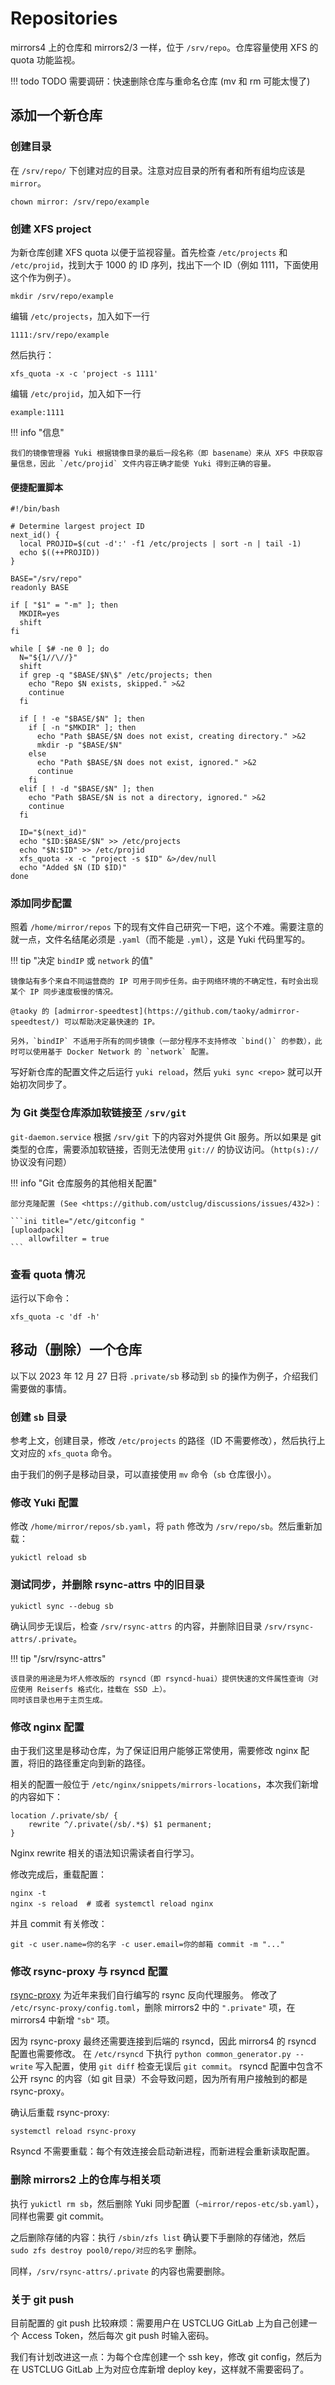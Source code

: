 # Repositories

mirrors4 上的仓库和 mirrors2/3 一样，位于 `/srv/repo`。仓库容量使用 XFS 的 quota 功能监视。

!!! todo TODO
    需要调研：快速删除仓库与重命名仓库 (mv 和 rm 可能太慢了)

## 添加一个新仓库

### 创建目录

在 `/srv/repo/` 下创建对应的目录。注意对应目录的所有者和所有组均应该是 `mirror`。

```shell
chown mirror: /srv/repo/example
```

### 创建 XFS project

为新仓库创建 XFS quota 以便于监视容量。首先检查 `/etc/projects` 和 `/etc/projid`，找到大于 1000 的 ID 序列，找出下一个 ID（例如 1111，下面使用这个作为例子）。

```shell
mkdir /srv/repo/example
```

编辑 `/etc/projects`，加入如下一行

```text
1111:/srv/repo/example
```

然后执行：

```shell
xfs_quota -x -c 'project -s 1111'
```

编辑 `/etc/projid`，加入如下一行

```text
example:1111
```

!!! info "信息"

    我们的镜像管理器 Yuki 根据镜像目录的最后一段名称（即 basename）来从 XFS 中获取容量信息，因此 `/etc/projid` 文件内容正确才能使 Yuki 得到正确的容量。

#### 便捷配置脚本

```shell
#!/bin/bash

# Determine largest project ID
next_id() {
  local PROJID=$(cut -d':' -f1 /etc/projects | sort -n | tail -1)
  echo $((++PROJID))
}

BASE="/srv/repo"
readonly BASE

if [ "$1" = "-m" ]; then
  MKDIR=yes
  shift
fi

while [ $# -ne 0 ]; do
  N="${1//\//}"
  shift
  if grep -q "$BASE/$N\$" /etc/projects; then
    echo "Repo $N exists, skipped." >&2
    continue
  fi

  if [ ! -e "$BASE/$N" ]; then
    if [ -n "$MKDIR" ]; then
      echo "Path $BASE/$N does not exist, creating directory." >&2
      mkdir -p "$BASE/$N"
    else
      echo "Path $BASE/$N does not exist, ignored." >&2
      continue
    fi
  elif [ ! -d "$BASE/$N" ]; then
    echo "Path $BASE/$N is not a directory, ignored." >&2
    continue
  fi

  ID="$(next_id)"
  echo "$ID:$BASE/$N" >> /etc/projects
  echo "$N:$ID" >> /etc/projid
  xfs_quota -x -c "project -s $ID" &>/dev/null
  echo "Added $N (ID $ID)"
done
```

### 添加同步配置

照着 `/home/mirror/repos` 下的现有文件自己研究一下吧，这个不难。需要注意的就一点，文件名结尾必须是 `.yaml`（而不能是 `.yml`），这是 Yuki 代码里写的。

!!! tip "决定 `bindIP` 或 `network` 的值"

    镜像站有多个来自不同运营商的 IP 可用于同步任务。由于网络环境的不确定性，有时会出现某个 IP 同步速度极慢的情况。

    @taoky 的 [admirror-speedtest](https://github.com/taoky/admirror-speedtest/) 可以帮助决定最快速的 IP。

    另外，`bindIP` 不适用于所有的同步镜像（一部分程序不支持修改 `bind()` 的参数），此时可以使用基于 Docker Network 的 `network` 配置。

写好新仓库的配置文件之后运行 `yuki reload`，然后 `yuki sync <repo>` 就可以开始初次同步了。

### 为 Git 类型仓库添加软链接至 `/srv/git`

`git-daemon.service` 根据 `/srv/git` 下的内容对外提供 Git 服务。所以如果是 git 类型的仓库，需要添加软链接，否则无法使用 `git://` 的协议访问。（`http(s)://` 协议没有问题）

!!! info "Git 仓库服务的其他相关配置"

    部分克隆配置 (See <https://github.com/ustclug/discussions/issues/432>)：

    ```ini title="/etc/gitconfig "
    [uploadpack]
        allowfilter = true
    ```

### 查看 quota 情况

运行以下命令：

```console
xfs_quota -c 'df -h'
```

## 移动（删除）一个仓库

以下以 2023 年 12 月 27 日将 `.private/sb` 移动到 `sb` 的操作为例子，介绍我们需要做的事情。

### 创建 `sb` 目录

参考上文，创建目录，修改 `/etc/projects` 的路径（ID 不需要修改），然后执行上文对应的 `xfs_quota` 命令。

由于我们的例子是移动目录，可以直接使用 `mv` 命令（`sb` 仓库很小）。

### 修改 Yuki 配置

修改 `/home/mirror/repos/sb.yaml`，将 `path` 修改为 `/srv/repo/sb`。然后重新加载：

```console
yukictl reload sb
```

### 测试同步，并删除 rsync-attrs 中的旧目录

```console
yukictl sync --debug sb
```

确认同步无误后，检查 `/srv/rsync-attrs` 的内容，并删除旧目录 `/srv/rsync-attrs/.private`。

!!! tip "/srv/rsync-attrs"

    该目录的用途是为坏人修改版的 rsyncd（即 rsyncd-huai）提供快速的文件属性查询（对应使用 Reiserfs 格式化，挂载在 SSD 上）。
    同时该目录也用于主页生成。

### 修改 nginx 配置

由于我们这里是移动仓库，为了保证旧用户能够正常使用，需要修改 nginx 配置，将旧的路径重定向到新的路径。

相关的配置一般位于 `/etc/nginx/snippets/mirrors-locations`，本次我们新增的内容如下：

```nginx
location /.private/sb/ {
    rewrite ^/.private(/sb/.*$) $1 permanent;
}
```

Nginx rewrite 相关的语法知识需读者自行学习。

修改完成后，重载配置：

```console
nginx -t
nginx -s reload  # 或者 systemctl reload nginx
```

并且 commit 有关修改：

```console
git -c user.name=你的名字 -c user.email=你的邮箱 commit -m "..."
```

### 修改 rsync-proxy 与 rsyncd 配置

[rsync-proxy](https://github.com/ustclug/rsync-proxy) 为近年来我们自行编写的 rsync 反向代理服务。
修改了 `/etc/rsync-proxy/config.toml`，删除 mirrors2 中的 `".private"` 项，在 mirrors4 中新增 `"sb"` 项。

因为 rsync-proxy 最终还需要连接到后端的 rsyncd，因此 mirrors4 的 rsyncd 配置也需要修改。
在 `/etc/rsyncd` 下执行 `python common_generator.py --write` 写入配置，使用 `git diff` 检查无误后 `git commit`。
rsyncd 配置中包含不公开 rsync 的内容（如 git 目录）不会导致问题，因为所有用户接触到的都是 rsync-proxy。

确认后重载 rsync-proxy:

```console
systemctl reload rsync-proxy
```

Rsyncd 不需要重载：每个有效连接会启动新进程，而新进程会重新读取配置。

### 删除 mirrors2 上的仓库与相关项

执行 `yukictl rm sb`，然后删除 Yuki 同步配置（`~mirror/repos-etc/sb.yaml`），同样也需要 git commit。

之后删除存储的内容：执行 `/sbin/zfs list` 确认要下手删除的存储池，然后 `sudo zfs destroy pool0/repo/对应的名字` 删除。

同样，`/srv/rsync-attrs/.private` 的内容也需要删除。

### 关于 git push

目前配置的 git push 比较麻烦：需要用户在 USTCLUG GitLab 上为自己创建一个 Access Token，然后每次 git push 时输入密码。

我们有计划改进这一点：为每个仓库创建一个 ssh key，修改 git config，然后为在 USTCLUG GitLab 上为对应仓库新增 deploy key，这样就不需要密码了。
